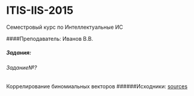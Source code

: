 # ITIS-IIS-2015
Семестровый курс по Интеллектуальные ИС

####Преподаватель: Иванов В.В.

##### Задания:
###### Задание№?
Коррелирование биномиальных векторов
######Исходники: [sources]()
